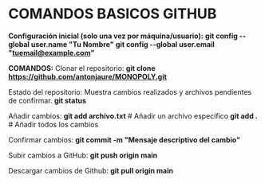 # COMANDOS BASICOS GITHUB

**Configuración inicial (solo una vez por máquina/usuario):**
**git config --global user.name "Tu Nombre"**
**git config --global user.email "tuemail@example.com"**

**COMANDOS:**
Clonar el repositorio:
**git clone https://github.com/antonjaure/MONOPOLY.git**

Estado del repositorio: Muestra cambios realizados y archivos pendientes de confirmar.
**git status**

Añadir cambios:
**git add archivo.txt**        # Añadir un archivo específico
**git add .**                  # Añadir todos los cambios

Confirmar cambios:
**git commit -m "Mensaje descriptivo del cambio"**

Subir cambios a GitHub:
**git push origin main**       

Descargar cambios de Github:
**git pull origin main**


